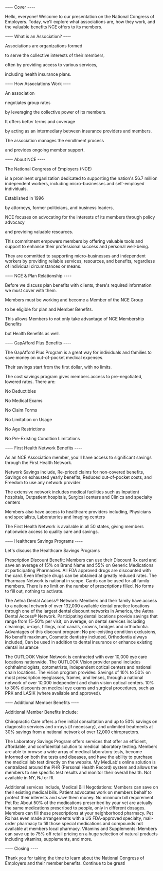 ---- Cover ----

Hello, everyone! Welcome to our presentation on the National Congress of Employers. Today, we'll explore what associations are, how they work, and the valuable benefits NCE offers to its members.

---- What is an Association? ----

Associations are organizations formed 

to serve the collective interests of their members, 

often by providing access to various services, 

including health insurance plans.

---- How Associations Work ----

An association

negotiates group rates 

by leveraging the collective power of its members.

It offers better terms and coverage 

by acting as an intermediary between insurance providers and members.

The association manages the enrollment process 

and provides ongoing member support.

---- About NCE ----

The National Congress of Employers (NCE) 

is a prominent organization dedicated to supporting the nation's 56.7 million independent workers, including micro-businesses and self-employed individuals. 

Established in 1996 

by attorneys, former politicians, and business leaders, 

NCE focuses on advocating for the interests of its members through policy advocacy

and providing valuable resources.

This commitment empowers members by offering valuable tools and support to enhance their professional success and personal well-being.

They are committed to supporting micro-businesses and independent workers by providing reliable services, resources, and benefits, regardless of individual circumstances or means. 

---- NCE & Plan Relationship ----

Before we discuss plan benefits with clients, there's required information we must cover with them.

Members must be working and become a Member of the NCE Group

to be eligible for plan and Member Benefits. 

This allows Members to not only take advantage of NCE Membership Benefits 

but Health Benefits as well.

---- GapAfford Plus Benefits ----

The GapAfford Plus Program is a great way for individuals and families to save money on out-of-pocket medical expenses. 

Their savings start from the first dollar, with no limits. 

The cost savings program gives members access to pre-negotiated, lowered rates. There are:

No Deductibles

No Medical Exams

No Claim Forms

No Limitation on Usage

No Age Restrictions

No Pre-Existing Condition Limitations

---- First Health Network Benefits ----

As an NCE Association member, you'll have access to significant savings through the First Health Network.

Network Savings include, Re-priced claims for non-covered benefits, Savings on exhausted yearly benefits, Reduced out-of-pocket costs, and Freedom to use any network provider

The extensive network includes medical facilities such as Inpatient hospitals, Outpatient hospitals, Surgical centers and Clinics and specialty centers

Members also have access to healthcare providers including, Physicians and specialists, Laboratories and Imaging centers

The First Health Network is available in all 50 states, giving members nationwide access to quality care and savings.

---- Healthcare Savings Programs ----

Let's discuss the Healthcare Savings Programs

Prescription Discount Benefit: Members can use their Discount Rx card and save an average of 15% on Brand Name and 55% on Generic Medications at participating Pharmacies. All FDA approved drugs are discounted with the card. Even lifestyle drugs can be obtained at greatly reduced rates. The Pharmacy Network is national in scope. Cards can be used for all family members. There is no limit on the number of prescriptions filled. No forms to fill out, nothing to activate.

The Aetna Dental Access® Network: Members and their family have access to a national network of over 132,000 available dental practice locations through one of the largest dental discount networks in America, the Aetna Dental Access® Network. Participating dental locations provide savings that range from 15-50% per visit, on average, on dental services including cleanings, x-rays, fillings, root canals, crowns, bridges and orthodontia. Advantages of this discount program: No pre-existing condition exclusions, No benefit maximum, Cosmetic dentistry included, Orthodontia always included, Can be used in addition to dental insurance or enhance existing dental insurance

The OUTLOOK Vision Network is contracted with over 10,000 eye care locations nationwide. The OUTLOOK Vision provider panel includes ophthalmologists, optometrists, independent optical centers and national chain locations. The vision program provides: Savings of 10% to 50% on most prescription eyeglasses, frames, and lenses, through a national network of over 10,000 independent and chain vision optical centers. 10% to 30% discounts on medical eye exams and surgical procedures, such as PRK and LASIK (where available and approved).

---- Additional Member Benefits ----

Additional Member Benefits include:

Chiropractic Care offers a free initial consultation and up to 50% savings on diagnostic services and x-rays (if necessary), and unlimited treatments at 30% savings from a national network of over 12,000 chiropractors.

The Laboratory Savings Program offers services that offer an efficient, affordable, and confidential solution to medical laboratory testing. Members are able to browse a wide array of medical laboratory tests, become informed on both the tests and diseases, and have the ability to purchase the medical lab test directly on the website. My MedLab's online solution is centralized around the PHR (Personal Health Record) system and allows the members to see specific test results and monitor their overall health. Not available in NY, NJ or RI.

Additional services include, Medical Bill Negotiations: Members can save on their existing medical bills. Patient advocates work on members behalf to protect their interests and save them money. No minimum bill requirement. Pet Rx: About 50% of the medications prescribed by your vet are actually the same medications prescribed to people, only in different dosages. Members can fill these prescriptions at your neighborhood pharmacy. Pet Rx has even made arrangements with a US FDA-approved specialty, mail-order pharmacy to fill those special medications and compounds not available at members local pharmacy. Vitamins and Supplements: Members can save up to 75% off retail pricing on a huge selection of natural products including vitamins, supplements, and more.

---- Closing ----

Thank you for taking the time to learn about the National Congress of Employers and their member benefits. Continue to be great!
